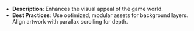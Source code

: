 - **Description**: Enhances the visual appeal of the game world.
- **Best Practices**: Use optimized, modular assets for background layers. Align artwork with parallax scrolling for depth.